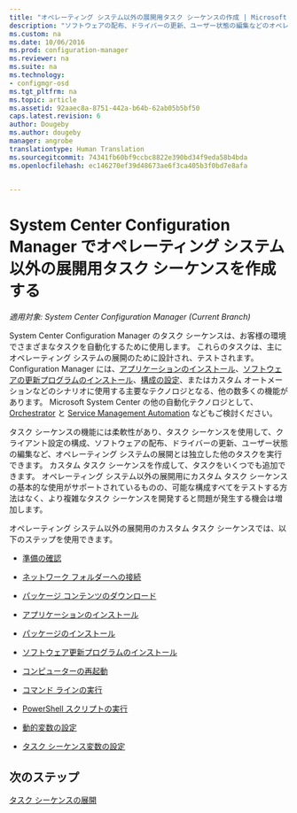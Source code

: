 ```yaml
---
title: "オペレーティング システム以外の展開用タスク シーケンスの作成 | Microsoft Docs"
description: "ソフトウェアの配布、ドライバーの更新、ユーザー状態の編集などのオペレーティング システムの展開に関連していないタスク シーケンスを作成します。"
ms.custom: na
ms.date: 10/06/2016
ms.prod: configuration-manager
ms.reviewer: na
ms.suite: na
ms.technology:
- configmgr-osd
ms.tgt_pltfrm: na
ms.topic: article
ms.assetid: 92aaec8a-8751-442a-b64b-62ab05b5bf50
caps.latest.revision: 6
author: Dougeby
ms.author: dougeby
manager: angrobe
translationtype: Human Translation
ms.sourcegitcommit: 74341fb60bf9ccbc8822e390bd34f9eda58b4bda
ms.openlocfilehash: ec146270ef39d48673ae6f3ca405b3f0bd7e8afa


---
```

# <a name="create-a-task-sequence-for-non-operating-system-deployments-with-system-center-configuration-manager"></a>System Center Configuration Manager でオペレーティング システム以外の展開用タスク シーケンスを作成する

*適用対象: System Center Configuration Manager (Current Branch)*

System Center Configuration Manager のタスク シーケンスは、お客様の環境でさまざまなタスクを自動化するために使用します。 これらのタスクは、主にオペレーティング システムの展開のために設計され、テストされます。  Configuration Manager には、[アプリケーションのインストール](../../apps/understand/introduction-to-application-management.md)、[ソフトウェアの更新プログラムのインストール](../../sum/understand/software-updates-introduction.md)、[構成の設定](../../compliance/understand/ensure-device-compliance.md)、またはカスタム オートメーションなどのシナリオに使用する主要なテクノロジとなる、他の数多くの機能があります。 Microsoft System Center の他の自動化テクノロジとして、 [Orchestrator](https://technet.microsoft.com/library/hh237242.aspx) と [Service Management Automation](https://technet.microsoft.com/library/dn469260.aspx) などもご検討ください。  

 タスク シーケンスの機能には柔軟性があり、タスク シーケンスを使用して、クライアント設定の構成、ソフトウェアの配布、ドライバーの更新、ユーザー状態の編集など、オペレーティング システムの展開とは独立した他のタスクを実行できます。 カスタム タスク シーケンスを作成して、タスクをいくつでも追加できます。 オペレーティング システム以外の展開用にカスタム タスク シーケンスの基本的な使用がサポートされているものの、可能な構成すべてをテストする方法はなく、より複雑なタスク シーケンスを開発すると問題が発生する機会は増加します。  

 オペレーティング システム以外の展開用のカスタム タスク シーケンスでは、以下のステップを使用できます。  

-   [準備の確認](../understand/task-sequence-steps.md#BKMK_CheckReadiness)  

-   [ネットワーク フォルダーへの接続](../understand/task-sequence-steps.md#BKMK_ConnectToNetworkFolder)  

-   [パッケージ コンテンツのダウンロード](../understand/task-sequence-steps.md#BKMK_DownloadPackageContent)  

-   [アプリケーションのインストール](../understand/task-sequence-steps.md#BKMK_InstallApplication)  

-   [パッケージのインストール](../understand/task-sequence-steps.md#BKMK_InstallPackage)  

-   [ソフトウェア更新プログラムのインストール](../understand/task-sequence-steps.md#BKMK_InstallSoftwareUpdates)  

-   [コンピューターの再起動](../understand/task-sequence-steps.md#a-namebkmkrestartcomputera-restart-computer)  

-   [コマンド ラインの実行](../understand/task-sequence-steps.md#BKMK_RunCommandLine)  

-   [PowerShell スクリプトの実行](../understand/task-sequence-steps.md#BKMK_RunPowerShellScript)  

-   [動的変数の設定](../understand/task-sequence-steps.md#BKMK_SetDynamicVariables)  

-   [タスク シーケンス変数の設定](../understand/task-sequence-steps.md#BKMK_SetTaskSequenceVariable)  

## <a name="next-steps"></a>次のステップ
[タスク シーケンスの展開](manage-task-sequences-to-automate-tasks.md#a-namebkmkdeploytsa-deploy-a-task-sequence)



<!--HONumber=Dec16_HO3-->


